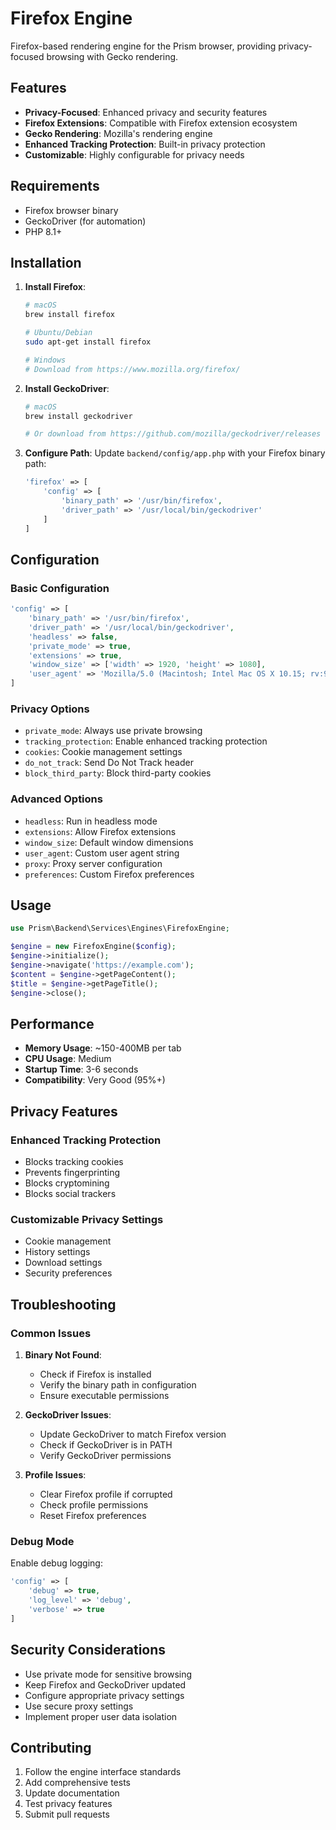 # Firefox Engine

Firefox-based rendering engine for the Prism browser, providing privacy-focused browsing with Gecko rendering.

## Features

- **Privacy-Focused**: Enhanced privacy and security features
- **Firefox Extensions**: Compatible with Firefox extension ecosystem
- **Gecko Rendering**: Mozilla's rendering engine
- **Enhanced Tracking Protection**: Built-in privacy protection
- **Customizable**: Highly configurable for privacy needs

## Requirements

- Firefox browser binary
- GeckoDriver (for automation)
- PHP 8.1+

## Installation

1. **Install Firefox**:
   ```bash
   # macOS
   brew install firefox
   
   # Ubuntu/Debian
   sudo apt-get install firefox
   
   # Windows
   # Download from https://www.mozilla.org/firefox/
   ```

2. **Install GeckoDriver**:
   ```bash
   # macOS
   brew install geckodriver
   
   # Or download from https://github.com/mozilla/geckodriver/releases
   ```

3. **Configure Path**:
   Update `backend/config/app.php` with your Firefox binary path:
   ```php
   'firefox' => [
       'config' => [
           'binary_path' => '/usr/bin/firefox',
           'driver_path' => '/usr/local/bin/geckodriver'
       ]
   ]
   ```

## Configuration

### Basic Configuration
```php
'config' => [
    'binary_path' => '/usr/bin/firefox',
    'driver_path' => '/usr/local/bin/geckodriver',
    'headless' => false,
    'private_mode' => true,
    'extensions' => true,
    'window_size' => ['width' => 1920, 'height' => 1080],
    'user_agent' => 'Mozilla/5.0 (Macintosh; Intel Mac OS X 10.15; rv:91.0) Gecko/20100101 Firefox/91.0'
]
```

### Privacy Options
- `private_mode`: Always use private browsing
- `tracking_protection`: Enable enhanced tracking protection
- `cookies`: Cookie management settings
- `do_not_track`: Send Do Not Track header
- `block_third_party`: Block third-party cookies

### Advanced Options
- `headless`: Run in headless mode
- `extensions`: Allow Firefox extensions
- `window_size`: Default window dimensions
- `user_agent`: Custom user agent string
- `proxy`: Proxy server configuration
- `preferences`: Custom Firefox preferences

## Usage

```php
use Prism\Backend\Services\Engines\FirefoxEngine;

$engine = new FirefoxEngine($config);
$engine->initialize();
$engine->navigate('https://example.com');
$content = $engine->getPageContent();
$title = $engine->getPageTitle();
$engine->close();
```

## Performance

- **Memory Usage**: ~150-400MB per tab
- **CPU Usage**: Medium
- **Startup Time**: 3-6 seconds
- **Compatibility**: Very Good (95%+)

## Privacy Features

### Enhanced Tracking Protection
- Blocks tracking cookies
- Prevents fingerprinting
- Blocks cryptomining
- Blocks social trackers

### Customizable Privacy Settings
- Cookie management
- History settings
- Download settings
- Security preferences

## Troubleshooting

### Common Issues

1. **Binary Not Found**:
   - Check if Firefox is installed
   - Verify the binary path in configuration
   - Ensure executable permissions

2. **GeckoDriver Issues**:
   - Update GeckoDriver to match Firefox version
   - Check if GeckoDriver is in PATH
   - Verify GeckoDriver permissions

3. **Profile Issues**:
   - Clear Firefox profile if corrupted
   - Check profile permissions
   - Reset Firefox preferences

### Debug Mode

Enable debug logging:
```php
'config' => [
    'debug' => true,
    'log_level' => 'debug',
    'verbose' => true
]
```

## Security Considerations

- Use private mode for sensitive browsing
- Keep Firefox and GeckoDriver updated
- Configure appropriate privacy settings
- Use secure proxy settings
- Implement proper user data isolation

## Contributing

1. Follow the engine interface standards
2. Add comprehensive tests
3. Update documentation
4. Test privacy features
5. Submit pull requests
